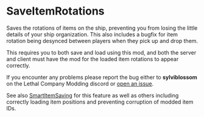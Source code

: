 # SaveItemRotations
Saves the rotations of items on the ship, preventing you from losing the little details of your ship organization. This also includes a bugfix for item rotation being desynced between players when they pick up and drop them.

This requires you to both save and load using this mod, and both the server and client must have the mod for the loaded item rotations to appear correctly.

If you encounter any problems please report the bug either to **sylviblossom** on the Lethal Company Modding discord or [open an issue](https://github.com/SylviBlossom/LC-SaveItemRotations/issues/new).

See also [SmartItemSaving](https://thunderstore.io/c/lethal-company/p/SylviBlossom/SmartItemSaving/) for this feature as well as others including correctly loading item positions and preventing corruption of modded item IDs.